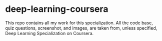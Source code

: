 # deep-learning-coursera
This repo contains all my work for this specialization. All the code base, quiz questions, screenshot, and images, are taken from, unless specified, Deep Learning Specialization on Coursera.
